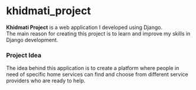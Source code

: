 # khidmati_project

**Khidmati Project** is a web application I developed using Django.  
The main reason for creating this project is to learn and improve my skills in Django development.

### Project Idea
The idea behind this application is to create a platform where people in need of specific home services can find and choose from different service providers who are ready to help.
